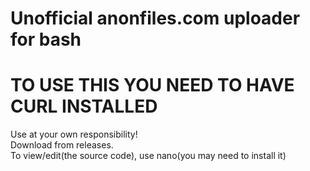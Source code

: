 # Unofficial anonfiles.com uploader for bash
# TO USE THIS YOU NEED TO HAVE CURL INSTALLED
Use at your own responsibility!  
Download from releases.  
To view/edit(the source code), use nano(you may need to install it)
